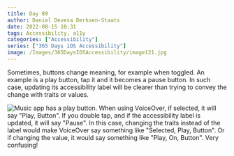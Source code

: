 ```yaml
---
title: Day 89
author: Daniel Devesa Derksen-Staats
date: 2022-08-15 10:31
tags: Accessibility, a11y
categories: ["Accessibility"]
series: ["365 Days iOS Accessibility"]
image: /Images/365DaysIOSAccessibility/image121.jpg
---
```


Sometimes, buttons change meaning, for example when toggled. An example is a play button, tap it and it becomes a pause button. In such case, updating its accessibility label will be clearer than trying to convey the change with traits or values.

![Music app has a play button. When using VoiceOver, if selected, it will say "Play, Button". If you double tap, and if the accessibility label is updated, it will say "Pause". In this case, changing the traits instead of the label would make VoiceOver say something like "Selected, Play, Button". Or if changing the value, it would say something like "Play, On, Button". Very confusing!](/Images/365DaysIOSAccessibility/image121.jpg)
